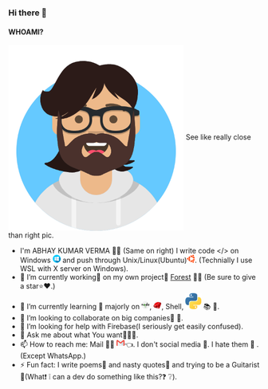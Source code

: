 ### Hi there 👋

#### WHOAMI?

<img src="https://github.com/darkRaspberry/darkRaspberry/blob/master/src/avatars.png" alt="Avatar" width="352" height="373.3" align="center" />
See like really close than right pic.

- I'm ABHAY KUMAR VERMA 🧒🏻 (Same on right) I write code </> on Windows [![Windows](https://github.com/darkRaspberry/darkRaspberry/blob/master/src/windows.png)](https://www.microsoft.com/en-in/windows/) and push through Unix/Linux(Ubuntu)[![Ubuntu](https://github.com/darkRaspberry/darkRaspberry/blob/master/src/ubuntu.png)](https://ubuntu.com/). (Technially I use WSL with X server on Windows).
- 🔭 I’m currently working💼 on my own project📝 [Forest](https://github.com/darkRaspberry/Forest) 🌳🌲 (Be sure to give a star⭐️❤️.)
- 🌱 I’m currently learning 📙 majorly on [![Nodejs](https://github.com/darkRaspberry/darkRaspberry/blob/master/src/nodejs.png)](https://nodejs.org), [![Ruby](https://github.com/darkRaspberry/darkRaspberry/blob/master/src/ruby.png)](https://www.ruby-lang.org/en/), Shell, [![Python](https://github.com/darkRaspberry/darkRaspberry/blob/master/src/python.png)](https://www.python.org/) 📚 📖.
- 👯 I’m looking to collaborate on big companies🎊 🎉.
- 🤔 I’m looking for help with Firebase(I seriously get easily confused).
- 💬 Ask me about what You want🤷🏻‍♂️.
- 📫 How to reach me: Mail 📩📧 [![Mail 📩📧](https://github.com/darkRaspberry/darkRaspberry/blob/master/src/gmail.png)](mailto:insidedarkpit@gmail.com?subject=I%20wanna%20know%20about%20...&body=%0D%0A%0D%0A%0D%0A%0D%0A%23%23%23%23%23%23%23%23%23%23%0D%0AType%20above%20this%20lines.%0D%0APLZctqIDGksqejjwZDoUuwgBrjMDFHtrFrQrRONYvJIKWXppr%0D%0A%0D%0AWhat%20is%20this%3F%0D%0A%0D%0AThis%20above%20text%20is%20just%20static%20text%20to%20reduce%20spam.%0D%0AThanks.)👈. I don't social media 💬. I hate them 🤬 . (Except WhatsApp.)
- ⚡ Fun fact: I write poems📒 and nasty quotes📝 and trying to be a Guitarist🎸(What❗️ ❕ can a dev do something like this?❓ ❔).
